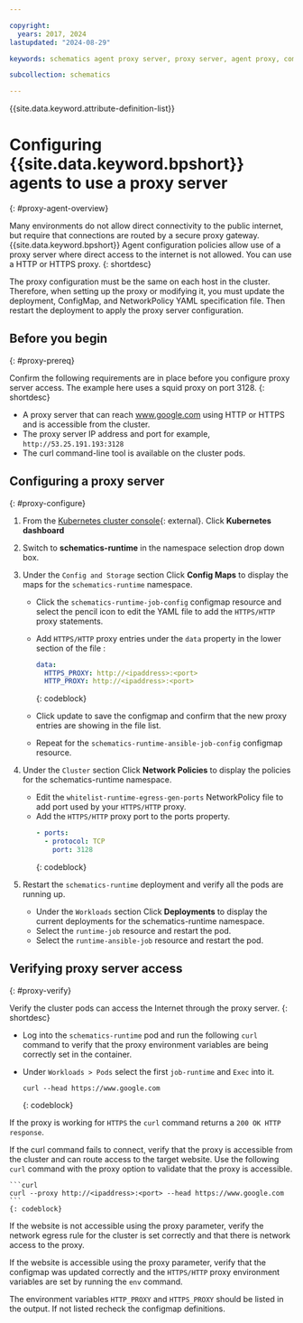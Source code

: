 ```yaml
---

copyright:
  years: 2017, 2024
lastupdated: "2024-08-29"

keywords: schematics agent proxy server, proxy server, agent proxy, command-line, api, ui

subcollection: schematics

---
```


{{site.data.keyword.attribute-definition-list}}

# Configuring {{site.data.keyword.bpshort}} agents to use a proxy server
{: #proxy-agent-overview}

Many environments do not allow direct connectivity to the public internet, but require that connections are routed by a secure proxy gateway. {{site.data.keyword.bpshort}} Agent configuration policies allow use of a proxy server where direct access to the internet is not allowed. You can use a HTTP or HTTPS proxy.
{: shortdesc}

The proxy configuration must be the same on each host in the cluster. Therefore, when setting up the proxy or modifying it, you must update the deployment, ConfigMap, and NetworkPolicy YAML specification file. Then restart the deployment to apply the proxy server configuration.

## Before you begin
{: #proxy-prereq}

Confirm the following requirements are in place before you configure proxy server access. The example here uses a squid proxy on port 3128.
{: shortdesc}

- A proxy server that can reach www.google.com using HTTP or HTTPS and is accessible from the cluster.
- The proxy server IP address and port for example, `http://53.25.191.193:3128`
- The curl command-line tool is available on the cluster pods.

## Configuring a proxy server
{: #proxy-configure}

1. From the [Kubernetes cluster console](https://cloud.ibm.com/kubernetes/clusters){: external}. Click **Kubernetes dashboard**
2. Switch to **schematics-runtime** in the namespace selection drop down box.
3. Under the `Config and Storage` section Click **Config Maps** to display the maps for the `schematics-runtime` namespace. 
    - Click  the `schematics-runtime-job-config` configmap resource and select the pencil icon to edit the YAML file to add the `HTTPS/HTTP` proxy statements. 

    - Add `HTTPS/HTTP` proxy entries under the `data` property in the lower section of the file :

        ```yaml
        data:
          HTTPS_PROXY: http://<ipaddress>:<port>
          HTTP_PROXY: http://<ipaddress>:<port>
        ```
        {: codeblock}
        
    - Click update to save the configmap and confirm that the new proxy entries are showing in the file list. 
    - Repeat for the `schematics-runtime-ansible-job-config` configmap resource. 

4. Under the `Cluster` section Click **Network Policies** to display the policies for the schematics-runtime namespace. 
   - Edit the `whitelist-runtime-egress-gen-ports` NetworkPolicy file to add port used by your `HTTPS/HTTP` proxy. 
   - Add the `HTTPS/HTTP` proxy port to the ports property.
      ```yaml
      - ports:
        - protocol: TCP
          port: 3128
     ```
     {: codeblock}

5. Restart the `schematics-runtime` deployment and verify all the pods are running up.
   - Under the `Workloads` section Click **Deployments** to display the current deployments for the schematics-runtime namespace. 
   - Select the `runtime-job` resource and restart the pod.  
   - Select the `runtime-ansible-job` resource and restart the pod.  

## Verifying proxy server access
{: #proxy-verify}

Verify the cluster pods can access the Internet through the proxy server.
{: shortdesc}

- Log into the `schematics-runtime` pod and run the following `curl` command to verify that the proxy environment variables are being correctly set in the container.
- Under `Workloads > Pods` select the first `job-runtime` and `Exec` into it.  
    
  ```curl
  curl --head https://www.google.com
  ```
  {: codeblock}

If the proxy is working for `HTTPS` the `curl` command returns a `200 OK HTTP response`.


If the curl command fails to connect, verify that the proxy is accessible from the cluster and can route access to the target website. Use the following `curl` command with the proxy option to validate that the proxy is accessible.  

    ```curl
    curl --proxy http://<ipaddress>:<port> --head https://www.google.com
    ```
    {: codeblock}

If the website is not accessible using the proxy parameter, verify the network egress rule for the cluster is set correctly and that there is network access to the proxy.

If the website is accessible using the proxy parameter, verify that the configmap was updated correctly and the `HTTPS/HTTP` proxy environment variables are set by running the `env` command.  

The environment variables `HTTP_PROXY` and `HTTPS_PROXY` should be listed in the output. If not listed recheck the configmap definitions.
